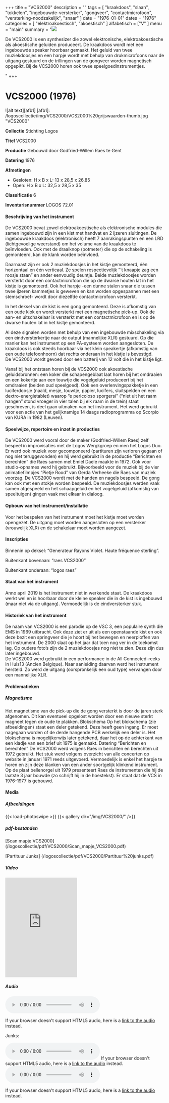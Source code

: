 ﻿+++
title = "VCS2000"
description = ""
tags = [
"kraakdoos", "slaan", "tokkelen", "ingebouwde-versterker", "gongveer", "contactmicrofoon", "versterking-noodzakelijk", "snaar" ]
date = "1976-01-01"
dates = "1976"
categories = [
"elektroakoestisch", "akoestisch"
]
alfabetisch = ["V"
]
menu = "main"
summary = "<a href='/logoscollectie/1970/vcs2000'><img src='/logoscollectie/img/VCS2000/VCS2000%20grijswaarden-thumb.jpg'></a><p>De VCS2000 is een synthesizer die zowel elektronische, elektroakoestische als akoestische geluiden produceert. De kraakdoos wordt met een ingebouwde speaker hoorbaar gemaakt. Het geluid van twee muziekdoosjes en een harpje wordt met behulp van drukmicrofoons naar de uitgang gestuurd en de trillingen van de gongveer worden magnetisch opgepikt. Bij de VCS2000 horen ook twee speelgoedinstrumentjes.</p>"
+++

# VCS2000 (1976)

![alt text][afb1]
[afb1]: /logoscollectie/img/VCS2000/VCS2000%20grijswaarden-thumb.jpg "VCS2000"

**Collectie**
Stichting Logos

**Titel**
VCS2000

**Productie**
Gebouwd door Godfried-Willem Raes te Gent 

**Datering**
1976

**Afmetingen**

- Gesloten: H x B x L: 13 x 28,5 x 26,85
- Open: H x B x L: 32,5 x 28,5 x 35

**Classificatie**
6

**Inventarisnummer**
LOGOS 72.01

#### Beschrijving van het instrument
De VCS2000 bevat zowel elektroakoestische als elektronische modules die samen ingebouwd zijn in een kist met handvat en 2 ijzeren sluitingen. De ingebouwde kraakdoos (elektronisch) heeft 7 aanrakingspunten en een LRD (lichtgevoelige weerstand) om het volume van de kraakdoos te beïnvloeden. Ook met de draaiknop (potmeter) die op de schakeling is gemonteerd, kan de klank worden beïnvloed. 

Daarnaast zijn er ook 2 muziekdoosjes in het kistje gemonteerd, één horizontaal en één verticaal. Ze spelen respectievelijk “’t knaapje zag een roosje staan” en ander eenvoudig deuntje. Beide muziekdoosjes worden versterkt door een contactmicrofoon die op de dwarse houten  lat in het kistje is gemonteerd. Ook het harpje -een dunne stalen snaar die tussen twee ijzeren kammetjes is geweven en kan worden opgespannen met een stemschroef- wordt door diezelfde contactmicrofoon versterkt. 

In het deksel van de kist is een gong gemonteerd. Deze is afkomstig van een oude klok en wordt versterkt met een magnetische pick-up. Ook de aan- en uitschakelaar is versterkt met een contactmicrofoon en is op de dwarse houten lat in het kistje gemonteerd.  

Al deze signalen worden met behulp van een ingebouwde mixschakeling via een eindversterkertje naar de output (mannelijke XLR) gestuurd. Op die manier kan het instrument op een PA-systeem worden aangesloten. De kraakdoos is ook steeds hoorbaar via het klein speakertje (afkomstig van een oude telefoonhoorn) dat rechts onderaan in het kistje is bevestigd.   
De VCS2000 wordt gevoed door een batterij van 12 volt die in het kistje ligt.

Vanaf bij het ontstaan horen bij de VCS2000 ook akoestische geluidsbronnen: een koker die schapengeblaat laat horen bij het omdraaien en een kokertje aan een touwtje die vogelgeluid produceert bij het omdraaien (beiden oud speelgoed). Ook een overlenvingspakketje in een luciferdoosje (naald, mesje, touwtje, papier, lucifers, sluitspelden en een dextro-energietablet) waarop “e pericoloso sporgersi” (“niet uit het raam hangen” stond vroeger in vier talen bij elk raam in de trein)  staat geschreven, is deel gaan uitmaken van het instrument. Het werd gebruikt voor een actie van het gelijknamige 14 daags radioprogramma op Scorpio van KURA in 1982 (Leuven).     

#### Speelwijze, repertoire en inzet in producties
De VCS2000 werd vooral door de maker (Godfried-Willem Raes) zelf bespeel in improvisaties met de Logos Wergkgroep en men het Logos Duo. Er werd ook muziek voor gecomponeerd (partituren zijn verloren gegaan of nog niet teruggevonden) en hij werd gebruikt in de productie “Berichten en berechten” die Raes samen met Emiel Daele maakte in 1972. Ook voor studio-opnames werd hij gebruikt. Bijvoorbeeld voor de muziek bij de vier animatiefilmpjes “Pietje Rood” van Gerda Verheeke die Raes van muziek voorzag. 
De VCS2000 wordt met de handen en nagels bespeeld. De gong kan ook met een stokje worden bespeeld. De muziekdoosjes werden vaak samen afgespeeld en het schaapgeluid en het vogelgeluid (afkomstig van speeltuigen) gingen vaak met elkaar in dialoog. 

#### Opbouw van het instrument/installatie
Voor het bespelen van het instrument moet het kistje moet worden opengezet. De uitgang moet worden aangesloten op een versterker (vrouwelijk XLR) en de schakelaar moet worden aangezet.  

#### Inscripties
Binnenin op deksel: “Generateur Rayons Violet. Haute fréquence sterling”. 

Buitenkant bovenaan: “raes VCS2000” 

Buitenkant onderaan: “logos raes”

#### Staat van het instrument
Anno april 2019 is het instrument niet in werkende staat. De kraakdoos werkt wel en is hoorbaar door de kleine speaker die in de kist is ingebouwd (maar niet via de uitgang). Vermoedelijk is de eindversterker stuk.

#### Historiek van het instrument
De naam van VCS2000 is een parodie op de VSC 3, een populaire synth die EMS in 1969 uitbracht. Ook deze ziet er uit als een openstaande kist en ook deze bezit een springveer die je hoort bij het bewegen en neerploffen van het instrument. De 2000 slaat op het jaar dat toen nog ver in de toekomst lag.
Op oudere foto’s zijn de 2 muziekdoosjes nog niet te zien. Deze zijn dus later ingebouwd.   
De VCS2000 werd gebruikt in een performance in de All Connected-reeks in Huis13 (Ancien Belgique). Naar aanleiding daarvan werd het instrument hersteld. Zo werd de uitgang (oorspronkelijk een oud type) vervangen door een mannelijke XLR. 

#### Problematieken
##### Magnetisme
Het magnetisme van de pick-up die de gong versterkt is door de jaren sterk afgenomen. Dit kan eventueel opgelost worden door een nieuwe sterkt magneet tegen de oude te plakken.
Blokschema
Op het blokschema (zie afbeeldingen) staat een deler getekend. Deze heeft geen ingang. Er moet nagegaan worden of de derde hangende PCB werkelijk een deler is. Het blokschema is mogelijkerwijs later getekend, daar het op de achterkant van een kladje van een brief uit 1975 is gemaakt. 
Datering “Berichten en berechten” 
De VCS2000 werd volgens Raes in berichten en berechten uit 1972 gebruikt. Het stuk werd volgens overzicht van alle concerten op website in januari 1971 reeds uitgevoerd. Vermoedelijk is enkel het harpje te horen en zijn deze klanken van een ander soortgelijk klinkend instrument.
Op de plaat bellenorgel uit 1979 presenteert Raes de instrumenten die hij de laatste 3 jaar bouwde (zo schrijft hij in de hoestekst). Er staat dat de VCS in 1976-1977 is gebouwd.


#### Media
##### Afbeeldingen
{{< load-photoswipe >}}
{{< gallery dir="/img/VCS2000/" />}}

##### pdf-bestanden
[Scan mapje VCS2000] (/logoscollectie/pdf/VCS2000/Scan_mapje_VCS2000.pdf)

[Partituur Junks] (/logoscollectie/pdf/VCS2000/Partituur%20junks.pdf)



##### Video
<iframe width="45%" height="315" src="https://www.youtube.com/embed/39BXxCJkizc" frameborder="0" allow="accelerometer; autoplay; encrypted-media; gyroscope; picture-in-picture" allowfullscreen></iframe>

##### Audio
<audio controls>
<source src="/logoscollectie/audio/VCS2000/CD1462-03_VCS2000.wav" type="audio/wav">
<source src="/logoscollectie/audio/VCS2000/CD1462-03_VCS2000.wav" type="audio/x-wav">
</audio>

If your browser doesn't support HTML5 audio, here is a <a href="/logoscollectie/audio/VCS2000/CD1462-03_VCS2000.wav">link to the audio</a> instead.

Junks:

<audio controls>
<source src="/logoscollectie/audio/VCS2000/Junks_IV_CR3.2.wav" type="audio/wav">
<source src="/logoscollectie/audio/VCS2000/Junks_IV_CR3.2.wav" type="audio/x-wav">
</audio>
  If your browser doesn't support HTML5 audio, here is a <a href="/logoscollectie/audio/VCS2000/Junks_IV_CR3.2.wav">link to the audio</a> instead.

<audio controls>
<source src="/logoscollectie/audio/VCS2000/V.C.S.2000_LP7002B.1.wav" type="audio/wav">
<source src="/logoscollectie/audio/VCS2000/V.C.S.2000_LP7002B.1.wav" type="audio/x-wav">
</audio>

If your browser doesn't support HTML5 audio, here is a <a href="/logoscollectie/audio/VCS2000/V.C.S.2000_LP7002B.1.wav">link to the audio</a> instead.
